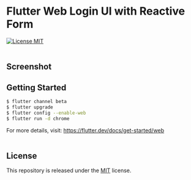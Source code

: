 # Flutter Web Login UI with Reactive Form

<a href="https://github.com/RonaldoMurakamiK/flutter-web-login-ui/blob/master/LICENSE">
     <img src="https://img.shields.io/badge/License-MIT-blue.svg" alt="License MIT">
</a><br><br>

## Screenshot

## Getting Started
```sh
$ flutter channel beta
$ flutter upgrade
$ flutter config --enable-web
$ flutter run -d chrome
```

For more details, visit: https://flutter.dev/docs/get-started/web<br><br>

## License
This repository is released under the [MIT](https://github.com/RonaldoMurakamiK/flutter-web-login-ui/blob/master/LICENSE) license.
